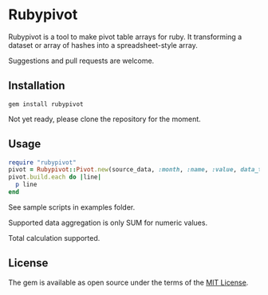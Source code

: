 # Rubypivot

Rubypivot is a tool to make pivot table arrays for ruby.
It transforming a dataset or array of hashes into a spreadsheet-style array.

Suggestions and pull requests are welcome.

## Installation

```
gem install rubypivot
```
Not yet ready, please clone the repository for the moment.
## Usage

```ruby
require "rubypivot"
pivot = Rubypivot::Pivot.new(source_data, :month, :name, :value, data_type: :integer)
pivot.build.each do |line|
  p line
end
```
See sample scripts in examples folder.

Supported data aggregation is only SUM for numeric values.

Total calculation supported.

## License

The gem is available as open source under the terms of the [MIT License](https://opensource.org/licenses/MIT).

